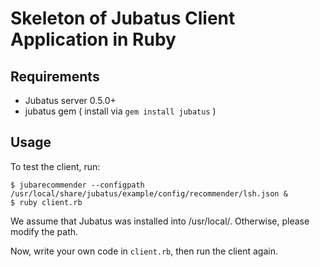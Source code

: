 Skeleton of Jubatus Client Application in Ruby
===============================================

Requirements
------------

* Jubatus server 0.5.0+
* jubatus gem ( install via `gem install jubatus` )

Usage
-----

To test the client, run:

```
$ jubarecommender --configpath /usr/local/share/jubatus/example/config/recommender/lsh.json &
$ ruby client.rb
```

We assume that Jubatus was installed into /usr/local/. Otherwise, please modify the path.

Now, write your own code in `client.rb`, then run the client again.
